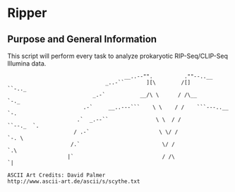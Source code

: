 # Ripper

## Purpose and General Information

This script will perform every task to analyze prokaryotic RIP-Seq/CLIP-Seq Illumina data.

```
                                     __..--"".          .""--..__             
                               _..-``       ][\        /[]       ``-.._       
                           _.-`           __/\ \      / /\__           `-._   
                        .-`     __..---```    \ \    / /    ```---..__     `-.
                      .`  _.--``               \ \  / /               ``--._  `.
                     / .-`                      \ \/ /                      `-. \
                    /.`                          \/ /                          `.\
                   |`                            / /\                            `|

ASCII Art Credits: David Palmer
http://www.ascii-art.de/ascii/s/scythe.txt
```

